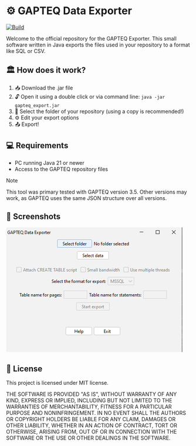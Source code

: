 # ⚙️ GAPTEQ Data Exporter

[![Build](https://github.com/JWeinelt/GAPTEQ_Data_Export/actions/workflows/maven.yml/badge.svg)](https://github.com/JWeinelt/GAPTEQ_Data_Export/actions/workflows/maven.yml)

Welcome to the official repository for the GAPTEQ Exporter. This small software written in Java exports the files used in your repository to a format like SQL or CSV.

## 🏛️ How does it work?
1. 📥 Download the .jar file
2. 🔓 Open it using a double click or via command line: `java -jar gapteq_export.jar`
3. 📂 Select the folder of your repository  (using a copy is recommended!)
4. ⚙️ Edit your export options
5. 📤 Export!

## 💻 Requirements
- PC running Java 21 or newer
- Access to the GAPTEQ repository files

> [!NOTE]
> This tool was primary tested with GAPTEQ version 3.5. Other versions may work, as GAPTEQ uses the same JSON structure over all versions.

## 🎨 Screenshots
![MainGui](https://github.com/JWeinelt/GAPTEQ_Data_Export/blob/master/screenshots/gui1.png)

## 📜 License
This project is licensed under MIT license.

THE SOFTWARE IS PROVIDED "AS IS", WITHOUT WARRANTY OF ANY KIND, EXPRESS OR
IMPLIED, INCLUDING BUT NOT LIMITED TO THE WARRANTIES OF MERCHANTABILITY,
FITNESS FOR A PARTICULAR PURPOSE AND NONINFRINGEMENT. IN NO EVENT SHALL THE
AUTHORS OR COPYRIGHT HOLDERS BE LIABLE FOR ANY CLAIM, DAMAGES OR OTHER
LIABILITY, WHETHER IN AN ACTION OF CONTRACT, TORT OR OTHERWISE, ARISING FROM,
OUT OF OR IN CONNECTION WITH THE SOFTWARE OR THE USE OR OTHER DEALINGS IN THE
SOFTWARE.
